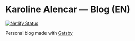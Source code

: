 # Karoline Alencar — Blog (EN)

[![Netlify Status](https://api.netlify.com/api/v1/badges/7d5e4bd9-071b-400a-8d22-1009963fd754/deploy-status)](https://app.netlify.com/sites/sleepy-banach-78454a/deploys)

Personal blog made with [Gatsby](https://www.gatsbyjs.org/)
